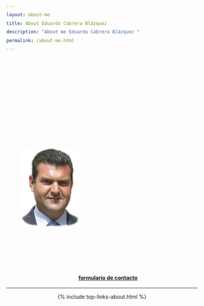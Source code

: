 ```yaml
---
layout: about-me
title: About Eduardo Cabrera Blázquez
description: "About me Eduardo Cabrera Blázquez "
permalink: /about-me.html
---
```

# <span style="color:white">**Eduardo Cabrera** </span>

<style>
div,span{
  color: white;  
  text-align: justify;
  text-justify: inter-word;
  LINE-HEIGHT:1.6; 
}
</style>

<div>
Sin dudarlo, voy al encuentro de mi propio " Rosebud ". Quizas no sea solo uno, sino una infinidad de posibles destinos que siguen esperando latentes, mientras navego rumbo a otros puertos. No estarás de acuerdo, pero yo desconozco profesión alguna que pueda definir todas  nuestras cualidades. Lo único que me parece auténticamente relevante, es seguir perseverando como aprendiz de todo.


<figure style="width: 30%" class="align-left">
  <img src="/images/foto-edu.png" alt="">
  </figure> 
 Estoy seguro que esta nueva aventura tiene que aportarme algo de lo que espero. Como poco, el contraste de información y opiniones es de por si, una buena forma de  aprender y desaprender.
 
 </div>

<span style="color:white">Al final de cada publicación existe un apartado de comentarios y tambien pongo a tu disposición, este [**formulario de contacto**]({{site.url}}/contact.html)</span>


<hr />

 <center>
 {% include top-links-about.html %}
</center>
 